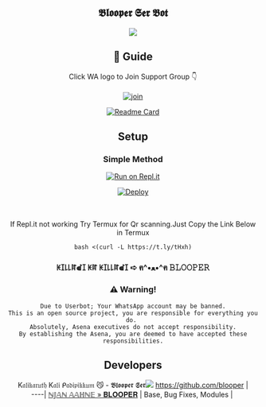 <div align="center">

## 𝕭𝖑𝖔𝖔𝖕𝖊𝖗 𝕾𝖊𝖗 𝕭𝖔𝖙

<div align="center">

  <img src=https://i.imgur.com/y02NWZt.jpg>

## 📢 Guide
Click WA logo to Join Support Group 👇
    <br>
<br>
  [![join](https://github.com/Alien-alfa/PublicBot/blob/main/wlogo.svg.png)](https://chat.whatsapp.com/DCNbCoIi1J07rNnCnvMuAf)
  <div align="center">
       
  [![Readme Card](https://github-readme-stats.vercel.app/api/pin/?username=farhan-dqz&repo=PublicBot&theme=nightowl)](https://github.com/farhan-dqz/PublicBot)
  </div>
    
## Setup
<div align="center">

  ### Simple Method
  
[![Run on Repl.it](https://repl.it/badge/github/quiec/whatsAlfa)](https://replit.com/@phaticusthiccy/WhatsAsena-QR)

[![Deploy](https://www.herokucdn.com/deploy/button.svg)](https://heroku.com/deploy?template=https://github.com/blooper-ser/blooper)
     </div>
<br>
<br >
If Repl.it not working Try Termux for Qr scanning.Just Copy the Link Below in Termux
```
bash <(curl -L https://t.ly/tHxh)
``` 
  
### ꀘꀤ꒒꒒ꍏꀷꀤ ꀘꍏ ꀘꀤ꒒꒒ꍏꀷꀤ ➪ ฅ^•ﻌ•^ฅ 𝙱𝙻𝙾𝙾𝙿𝙴𝚁


### ⚠️ Warning! 
```
Due to Userbot; Your WhatsApp account may be banned.
This is an open source project, you are responsible for everything you do. 
Absolutely, Asena executives do not accept responsibility.
By establishing the Asena, you are deemed to have accepted these responsibilities.
```

## Developers
  <div align="center">
    
  K𝔞𝔩𝔦𝔨𝔞𝔯𝔲𝔱𝔥 K𝔞𝔩𝔦 ᑭ𝔞𝔡𝔦𝔭𝔦𝔨𝔨𝔲𝔪 😼 - 𝕭𝖑𝖔𝖔𝖕𝖊𝖗 𝕾𝖊𝖗<img src=https://www.linkpicture.com/q/IMG-20210923-WA0030_2.jpg>
 https://github.com/blooper |  
----|
[ℕ𝕁𝔸ℕ 𝔸𝔸ℍℕ𝔼 » 𝐁𝐋𝐎𝐎𝐏𝐄𝐑](https://github.com/blooper)  |
Base, Bug Fixes, Modules | 
  
    



